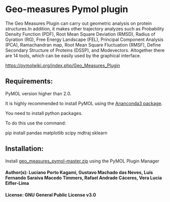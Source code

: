 # Geo-measures Pymol plugin
The Geo Measures Plugin can carry out geometric analysis on protein structures.In addition, it makes other trajectory analyzes such as Probability Density Function (PDF), Root Mean Square Deviation (RMSD), Radius of Gyration (RG), Free Energy Landscape (FEL), Principal Component Analysis (PCA), Ramachandran map, Root Mean Square Fluctuation (RMSF), Define Secondary Structure of Proteins (DSSP), and Modevectors. Altogether there are 14 tools, which can be easily used by the graphical interface.

https://pymolwiki.org/index.php/Geo_Measures_Plugin

## Requirements:

PyMOL version higher than 2.0.

It is highly recommended to install PyMOL using the [Ananconda3 package](https://www.anaconda.com/distribution/).

You need to install python packages.

To do this use the command:

pip install pandas matplotlib scipy mdtraj sklearn

## Installation:

Install [geo_measures_pymol-master.zip](https://github.com/lkagami/geo_measures_pymol/archive/master.zip) using the PyMOL Plugin Manager

#### Author(s):	Luciano Porto Kagami, Gustavo Machado das Neves, Luís Fernando Saraiva Macedo Timmers, Rafael Andrade Cáceres, Vera Lucia Eifler-Lima
#### License:	GNU General Public License v3.0
